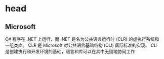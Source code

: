 # head

## Microsoft

C# 程序在 .NET 上运行，而 .NET 是名为公共语言运行时 (CLR) 的虚执行系统和一组类库。 CLR 是 Microsoft 对公共语言基础结构 (CLI) 国际标准的实现。 CLI 是创建执行和开发环境的基础，语言和库可以在其中无缝地协同工作
